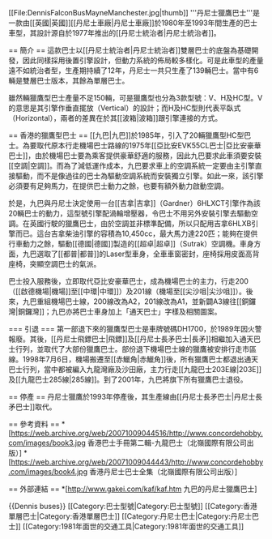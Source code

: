 [[File:DennisFalconBusMayneManchester.jpg|thumb]]
'''丹尼士獵鷹巴士'''是一款由[[英國|英國]][[丹尼士車廠|丹尼士車廠]]於1980年至1993年間生產的巴士車型，其設計源自於1977年推出的[[丹尼士統治者|丹尼士統治者]]。

== 簡介 ==
這款巴士以[[丹尼士統治者|丹尼士統治者]]雙層巴士的底盤為基礎開發，因此同樣採用後置引擎設計，但動力系統的佈局較多樣化。可是此車型的產量遠不如統治者型，生產期持續了12年，丹尼士一共只生產了139輛巴士。當中有6輛是雙層巴士版本，其餘為單層巴士。

雖然輛獵鷹型巴士產量不足150輛，可是獵鷹型也分為3款型號：V、H及HC型。V的意思是其引擎作垂直擺放（Vertical）的設計；而H及HC型則代表平臥式（Horizontal），兩者的差異在於其[[波箱|波箱]]跟引擎連接的方式。

== 香港的獵鷹型巴士 ==
[[九巴|九巴]]於1985年，引入了20輛獵鷹型HC型巴士。為要取代原本行走機場巴士路線的1975年[[亞比安EVK55CL巴士|亞比安豪華巴士]]，由於機場巴士要為乘客提供豪華舒適的服務，因此九巴要求此車須要安裝[[空調|空調]]。而為了減低運作成本，九巴要求車上的空調系統一定要由主引擎直接驅動，而不是像過往的巴士為驅動空調系統而安裝獨立引擎。如此一來，該引擎必須要有足夠馬力，在提供巴士動力之餘，也要有額外動力啟動空調。

於是，九巴與丹尼士決定使用一台[[吉拿|吉拿]]（Gardner）6HLXCT引擎作為該20輛巴士的動力，這型號引擎配渦輪增壓器，令巴士不用另外安裝引擎去驅動空調。在英國行駛的獵鷹巴士，由於空調並非標準配備，所以只配用吉拿6HLXB引擎而已。這台吉拿柴油引擎的容積為10,450cc，最大馬力達220匹；能夠在提供行車動力之餘，驅動[[德國|德國]]製造的[[超卓|超卓]]（Sutrak）空調機。車身方面，九巴選取了[[都普|都普]]的Laser型車身，全車車窗密封，座椅採用皮面高背座椅，突顯空調巴士的氣派。

巴士投入服務後，立即取代亞比安豪華巴士，成為機場巴士的主力，行走200（[[啟德機場|機場]]至[[中環|中環]]）及201線（機場至[[尖沙咀|尖沙咀]]）。後來，九巴重組機場巴士線，200線改為A2，201線改為A1，並新闢A3線往[[銅鑼灣|銅鑼灣]]；九巴亦將巴士車身加上「通天巴士」字樣及相關圖案。

=== 引退 ===
第一部退下來的獵鷹型巴士是車牌號碼DH1700，於1989年因火警報廢。其後，[[丹尼士飛鏢巴士|飛鏢]]及[[丹尼士長矛巴士|長矛]]相繼加入通天巴士行列，並取代了大部份獵鷹巴士。部份退下機場巴士線的獵鷹被安排行走市區線。1998年7月6日，機場搬遷至[[赤鱲角|赤鱲角]]後，所有獵鷹巴士都退出通天巴士行列，當中都被編入九龍灣廠及沙田廠，主力行走[[九龍巴士203E線|203E]]及[[九龍巴士285線|285線]]。到了2001年，九巴將旗下所有獵鷹巴士退役。

== 停產 ==
丹尼士獵鷹於1993年停產後，其生產線由[[丹尼士長矛巴士|丹尼士長矛巴士]]取代。

== 參考資料 ==
*[https://web.archive.org/web/20071009044516/http://www.concordehobby.com/images/book3.jpg 香港巴士手冊第二輯-九龍巴士（北嶺國際有限公司出版）]
*[https://web.archive.org/web/20071009044443/http://www.concordehobby.com/images/book4.jpg 香港丹尼士巴士全集（北嶺國際有限公司出版）]

== 外部連結 ==
*[http://www.gakei.com/kaf/kaf.htm 九巴的丹尼士獵鷹巴士]

{{Dennis buses}}
[[Category:巴士型號|Category:巴士型號]]
[[Category:香港單層巴士|Category:香港單層巴士]]
[[Category:丹尼士巴士|Category:丹尼士巴士]]
[[Category:1981年面世的交通工具|Category:1981年面世的交通工具]]